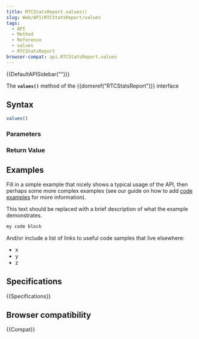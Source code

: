 ```yaml
---
title: RTCStatsReport.values()
slug: Web/API/RTCStatsReport/values
tags:
  - API
  - Method
  - Reference
  - values
  - RTCStatsReport
browser-compat: api.RTCStatsReport.values
---
```

{{DefaultAPISidebar("")}}

The **`values()`** method of the {{domxref("RTCStatsReport")}} interface 

## Syntax

```js
values()
```

### Parameters



### Return Value



## Examples

Fill in a simple example that nicely shows a typical usage of the API, then perhaps some more complex examples (see our guide on how to add [code examples](/en-US/docs/MDN/Contribute/Structures/Code_examples) for more information).

This text should be replaced with a brief description of what the example demonstrates.

```js
my code block
```

And/or include a list of links to useful code samples that live elsewhere:

*   x
*   y
*   z

## Specifications

{{Specifications}}

## Browser compatibility

{{Compat}}

